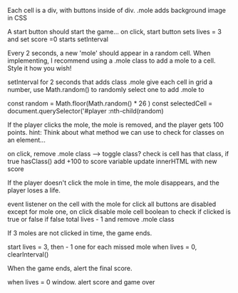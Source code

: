 

Each cell is a div, with buttons inside of div. 
.mole adds background image in CSS


A start button should start the game...
  on click, start button sets lives = 3 and set score =0 starts setInterval

Every 2 seconds, a new 'mole' should appear in a random cell. When implementing, I recommend using a .mole class to add a mole to a cell. Style it how you wish!

  setInterval for 2 seconds that adds class .mole
  give each cell in grid a number, use Math.random() to randomly select one to add .mole to 
  
  const random = Math.floor(Math.random() * 26 )
  const selectedCell = document.querySelector('#player :nth-child(random)

If the player clicks the mole, the mole is removed, and the player gets 100 points.
hint: Think about what method we can use to check for classes on an element...

  on click, remove .mole class --> toggle class?
  check is cell has that class, if true   hasClass() 
  add +100 to score variable
  update innerHTML with new score

If the player doesn't click the mole in time, the mole disappears, and the player loses a life.

  event listener on the cell with the mole for click
  all buttons are disabled except for mole one, on click disable mole cell
  boolean to check if clicked is true or false
  if false total lives - 1 and remove .mole class


If 3 moles are not clicked in time, the game ends.

  start lives = 3, then - 1 one for each missed mole
  when lives = 0, clearInterval() 

When the game ends, alert the final score.

  when lives = 0 window. alert score and game over